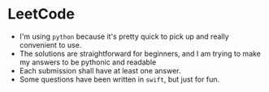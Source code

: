 # LeetCode
* I'm using `python` because it's pretty quick to pick up and really convenient to use.
* The solutions are straightforward for beginners, and I am trying to make my answers to be pythonic and readable
* Each submission shall have at least one answer.
* Some questions have been written in `swift`, but just for fun.

